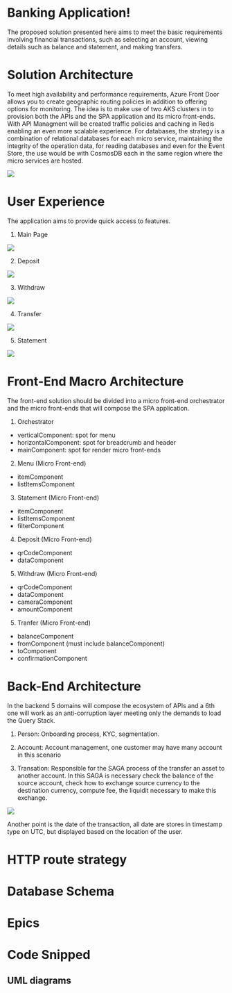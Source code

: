 # Banking Application!

The proposed solution presented here aims to meet the basic requirements involving financial transactions, such as selecting an account, viewing details such as balance and statement, and making transfers.

# Solution Architecture

To meet high availability and performance requirements, Azure Front Door allows you to create geographic routing policies in addition to offering options for monitoring.
The idea is to make use of two AKS clusters in to provision both the APIs and the SPA application and its micro front-ends. With API Managment will be created traffic policies and caching in Redis enabling an even more scalable experience.
For databases, the strategy is a combination of relational databases for each micro service, maintaining the integrity of the operation data, for reading databases and even for the Event Store, the use would be with CosmosDB each in the same region where the micro services are hosted.

![](./doc/architecture.png)

# User Experience

The application aims to provide quick access to features.

 1. Main Page

![](./doc/wireframes/wireframe_main.PNG)

 2. Deposit

![](./doc/wireframes/wireframe_deposit.PNG)

 3. Withdraw

![](./doc/wireframes/wireframe_withdraw.PNG)
 
 4. Transfer

![](./doc/wireframes/wireframe_transfer.PNG)
 
 5. Statement

![](./doc/wireframes/wireframe_statement.PNG)

# Front-End Macro Architecture

The front-end solution should be divided into a micro front-end orchestrator and the micro front-ends that will compose the SPA application.

 1. Orchestrator
 - verticalComponent: spot for menu
 - horizontalComponent: spot for breadcrumb and header
 - mainComponent: spot for render micro front-ends

 2. Menu (Micro Front-end)
 - itemComponent
 - listItemsComponent

 3. Statement (Micro Front-end)
 - itemComponent
 - listItemsComponent
 - filterComponent

 4. Deposit (Micro Front-end)
 - qrCodeComponent
 - dataComponent

 5. Withdraw (Micro Front-end)
 - qrCodeComponent
 - dataComponent
 - cameraComponent
 - amountComponent

 5. Tranfer (Micro Front-end)
 - balanceComponent
 - fromComponent (must include balanceComponent)
 - toComponent
 - confirmationComponent

# Back-End Architecture
In the backend 5 domains will compose the ecosystem of APIs and a 6th one will work as an anti-corruption layer meeting only the demands to load the Query Stack.

 1. Person:
 Onboarding process, KYC, segmentation.

 2. Account:
 Account management, one customer may have many account in this scenario

 2. Transation:
 Responsible for the SAGA process of the transfer an asset to another account. 
 In this SAGA is necessary check the balance of the source account, check how to exchange source currency to the destination currency, compute fee, the liquidit necessary to make this exchange.

![](./doc/saga.png)

Another point is the date of the transaction, all date are stores in timestamp type on UTC, but displayed based on the location of the user.

# HTTP route strategy

# Database Schema

# Epics

# Code Snipped


## UML diagrams
```